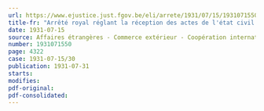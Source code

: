 ```yaml
---
url: https://www.ejustice.just.fgov.be/eli/arrete/1931/07/15/1931071550/justel
title-fr: "Arrêté royal réglant la réception des actes de l'état civil et des actes de déclarations de nationalité par les agents diplomatiques et les consuls"
date: 1931-07-15
source: Affaires étrangères - Commerce extérieur - Coopération internationale - Justice
number: 1931071550
page: 4322
case: 1931-07-15/30
publication: 1931-07-31
starts:
modifies:
pdf-original:
pdf-consolidated:
---
```


